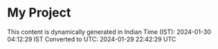 # My Project

This content is dynamically generated in Indian Time (IST): 2024-01-30 04:12:29 IST
Converted to UTC: 2024-01-29 22:42:29 UTC
